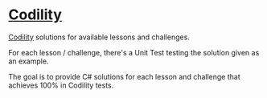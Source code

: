 # [Codility](https://codility.com/programmers/lessons/ "Codility")

[Codility](https://codility.com/programmers/lessons/ "Codility") solutions for available lessons and challenges.

For each lesson / challenge, there's a Unit Test testing the solution given as an example.

The goal is to provide C# solutions for each lesson and challenge that achieves 100% in Codility tests.
